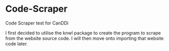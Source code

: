 # Code-Scraper
Code Scraper test for CanDDi

I first decided to utilise the knwl package to create the program to scrape from the website source code. I will then move onto importing that website code later. 
